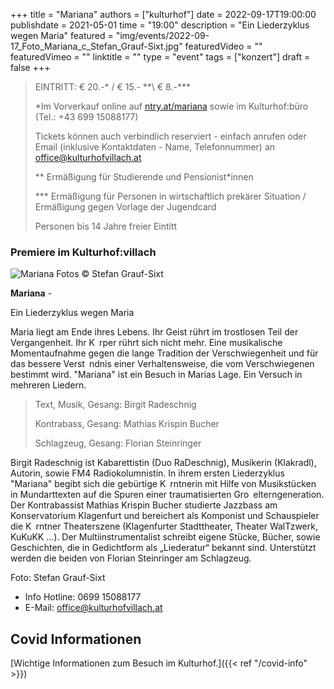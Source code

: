 +++
title = "Mariana"
authors = ["kulturhof"]
date = 2022-09-17T19:00:00
publishdate = 2021-05-01
time = "19:00"
description = "Ein Liederzyklus wegen Maria"
featured = "img/events/2022-09-17_Foto_Mariana_c_Stefan_Grauf-Sixt.jpg"
featuredVideo = ""
featuredVimeo = ""
linktitle = ""
type = "event"
tags = ["konzert"]
draft = false
+++

>
> EINTRITT: € 20.-\* / € 15.- \*\*\ € 8.-\*\*\*
>
> \*Im Vorverkauf online auf [ntry.at/mariana](https://ntry.at/mariana) sowie im Kulturhof:büro (Tel.: +43 699 15088177)
>
>Tickets können auch verbindlich reserviert - einfach anrufen oder Email (inklusive Kontaktdaten - Name, Telefonnummer) an office@kulturhofvillach.at
> 
> \*\* Ermäßigung für Studierende und Pensionist\*innen
>
> \*\*\* Ermäßigung für Personen in wirtschaftlich prekärer Situation / Ermäßigung gegen Vorlage der Jugendcard
>
> Personen bis 14 Jahre freier Eintitt

### Premiere im Kulturhof:villach

![Mariana](/img/events/2022-09-17_Foto_Mariana_c_Stefan_Grauf-Sixt.jpg)
Fotos © Stefan Grauf-Sixt

**Mariana** -

Ein Liederzyklus wegen Maria

Maria liegt am Ende ihres Lebens.
Ihr Geist rührt im trostlosen Teil der Vergangenheit.
Ihr K rper rührt sich nicht mehr.
Eine musikalische Momentaufnahme gegen die lange Tradition
der Verschwiegenheit und für das bessere Verst ndnis einer
Verhaltensweise, die vom Verschwiegenen bestimmt wird.
"Mariana" ist ein Besuch in Marias Lage.
Ein Versuch in mehreren Liedern.

>Text, Musik, Gesang: Birgit Radeschnig
>
>Kontrabass, Gesang: Mathias Krispin Bucher
>
>Schlagzeug, Gesang: Florian Steinringer

Birgit Radeschnig ist Kabarettistin (Duo RaDeschnig), Musikerin
(Klakradl), Autorin, sowie FM4 Radiokolumnistin. In ihrem ersten
Liederzyklus "Mariana" begibt sich die gebürtige K rntnerin mit
Hilfe von Musikstücken in Mundarttexten auf die Spuren einer
traumatisierten Gro elterngeneration.
Der Kontrabassist Mathias Krispin Bucher studierte Jazzbass am
Konservatorium Klagenfurt und bereichert als Komponist und
Schauspieler die K rntner Theaterszene (Klagenfurter
Stadttheater, Theater WalTzwerk, KuKuKK ...).
Der Multiinstrumentalist schreibt eigene Stücke, Bücher, sowie
Geschichten, die in Gedichtform als „Liederatur“ bekannt sind.
Unterstützt werden die beiden von Florian Steinringer am
Schlagzeug.

Foto: Stefan Grauf-Sixt


- Info Hotline: 0699 15088177 
- E-Mail: office@kulturhofvillach.at

## Covid Informationen

[Wichtige Informationen zum Besuch im Kulturhof.]({{< ref "/covid-info" >}})
